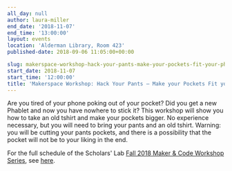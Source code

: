 ```yaml
---
all_day: null
author: laura-miller
end_date: '2018-11-07'
end_time: '13:00:00'
layout: events
location: 'Alderman Library, Room 423'
published-date: 2018-09-06 11:05:00+00:00

slug: makerspace-workshop-hack-your-pants-make-your-pockets-fit-your-phone-2
start_date: 2018-11-07
start_time: '12:00:00'
title: 'Makerspace Workshop: Hack Your Pants – Make your Pockets Fit your Phone'
---
```


Are you tired of your phone poking out of your pocket? Did you get a new Phablet and now you have nowhere to stick it? This workshop will show you how to take an old tshirt and make your pockets bigger. No experience necessary, but you will need to bring your pants and an old tshirt. Warning: you will be cutting your pants pockets, and there is a possibility that the pocket will not be to your liking in the end.

For the full schedule of the Scholars' Lab [Fall 2018 Maker & Code Workshop Series](http://scholarslab.org/makerspace/fall-2018-maker-code-workshop-series/), see [here](http://scholarslab.org/makerspace/fall-2018-maker-code-workshop-series/).
